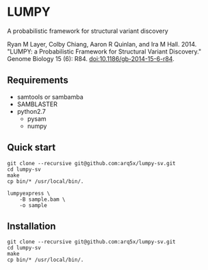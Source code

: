 LUMPY
=====

A probabilistic framework for structural variant discovery

Ryan M Layer, Colby Chiang, Aaron R Quinlan, and Ira M Hall. 2014. "LUMPY: a Probabilistic Framework for Structural Variant Discovery." Genome Biology 15 (6): R84. [doi:10.1186/gb-2014-15-6-r84](http://dx.doi.org/10.1186/gb-2014-15-6-r84).

<!---
## Table of Contents
1. [Requirements](#requirements)
2. [Quick start](#quick-start)
3. [Installation](#installation)
4. [Usage](#usage)
5. [Example workflows](#example-workflows)
-->

## Requirements
- samtools or sambamba
- SAMBLASTER
- python2.7
    * pysam
    * numpy

## Quick start
```
git clone --recursive git@github.com:arq5x/lumpy-sv.git
cd lumpy-sv
make
cp bin/* /usr/local/bin/.

lumpyexpress \
    -B sample.bam \
    -o sample
```

## Installation
```
git clone --recursive git@github.com:arq5x/lumpy-sv.git
cd lumpy-sv
make
cp bin/* /usr/local/bin/.
```